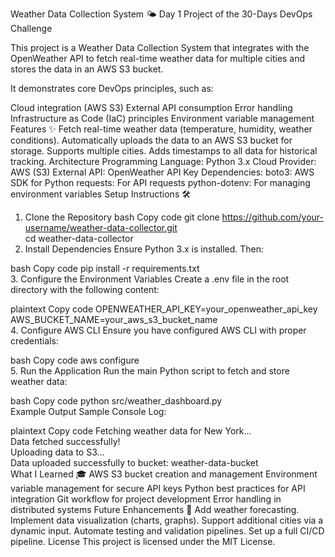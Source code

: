 Weather Data Collection System 🌤️
Day 1 Project of the 30-Days DevOps Challenge

This project is a Weather Data Collection System that integrates with the OpenWeather API to fetch real-time weather data for multiple cities and stores the data in an AWS S3 bucket.

It demonstrates core DevOps principles, such as:

Cloud integration (AWS S3)
External API consumption
Error handling
Infrastructure as Code (IaC) principles
Environment variable management
Features ✨
Fetch real-time weather data (temperature, humidity, weather conditions).
Automatically uploads the data to an AWS S3 bucket for storage.
Supports multiple cities.
Adds timestamps to all data for historical tracking.
Architecture
Programming Language: Python 3.x
Cloud Provider: AWS (S3)
External API: OpenWeather API
Key Dependencies:
boto3: AWS SDK for Python
requests: For API requests
python-dotenv: For managing environment variables
Setup Instructions 🛠️
1. Clone the Repository
bash
Copy code
git clone https://github.com/your-username/weather-data-collector.git  
cd weather-data-collector  
2. Install Dependencies
Ensure Python 3.x is installed. Then:

bash
Copy code
pip install -r requirements.txt  
3. Configure the Environment Variables
Create a .env file in the root directory with the following content:

plaintext
Copy code
OPENWEATHER_API_KEY=your_openweather_api_key  
AWS_BUCKET_NAME=your_aws_s3_bucket_name  
4. Configure AWS CLI
Ensure you have configured AWS CLI with proper credentials:

bash
Copy code
aws configure  
5. Run the Application
Run the main Python script to fetch and store weather data:

bash
Copy code
python src/weather_dashboard.py  
Example Output
Sample Console Log:

plaintext
Copy code
Fetching weather data for New York...  
Data fetched successfully!  
Uploading data to S3...  
Data uploaded successfully to bucket: weather-data-bucket  
What I Learned 🎓
AWS S3 bucket creation and management
Environment variable management for secure API keys
Python best practices for API integration
Git workflow for project development
Error handling in distributed systems
Future Enhancements 🚀
Add weather forecasting.
Implement data visualization (charts, graphs).
Support additional cities via a dynamic input.
Automate testing and validation pipelines.
Set up a full CI/CD pipeline.
License
This project is licensed under the MIT License.
